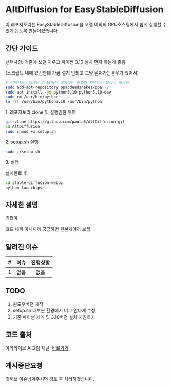 # AltDiffusion for EasyStableDiffusion

이 레포지토리는 EasyStableDiffusion을 코랩 이외의 GPU호스팅에서 쉽게 실행할 수 있게 돕도록 만들어졌습니다.

## 간단 가이드

선택사항\. 기존에 쓰던 지우고 파이썬 3.10 설치 먼저 하는게 좋음

(스크립트 내에 있긴한데 가끔 설치 안되고 그냥 넘어가는경우가 있어서)

```bash
# 선택사항, 아래는 3.10버전 설치하는 방법임 지우는건 알아서 해야함.
sudo add-apt-repository ppa:deadsnakes/ppa -y
sudo apt install -yq python3.10 python3.10-dev
sudo rm /usr/bin/python
ln -sf /usr/bin/python3.10 /usr/bin/python
```

1\. 레포지토리 clone 및 실행권한 부여

```bash
git clone https://github.com/panta5/AltDiffusion.git
cd AltDiffusion
sudo chmod +x setup.sh
```

2\. setup\.sh 실행

```bash
sudo ./setup.sh
```

3\. 실행

설치완료 후:

```bash
cd stable-diffusion-webui
python launch.py
```

## 자세한 설명

귀찮아

코드 내꺼 아니니까 궁금하면 원본게이꺼 보셈

## 알려진 이슈

|  #  | 이슈 | 진행상황 |
| :-: | :--: | :------: |
|  1  | 없음 |   없음   |

## TODO

1. 윈도우버전 제작
2. setup.sh 대부분 환경에서 버그 안나게 수정
3. 기존 파이썬 제거 및 3.10버전 설치 지원하기

## 코드 출처

아카라이브 AI그림 채널: [바로가기](https://arca.live/b/aiart/59406212)

## 게시중단요청

깃허브 이슈남겨주시면 검토 후 처리하겠습니다.

